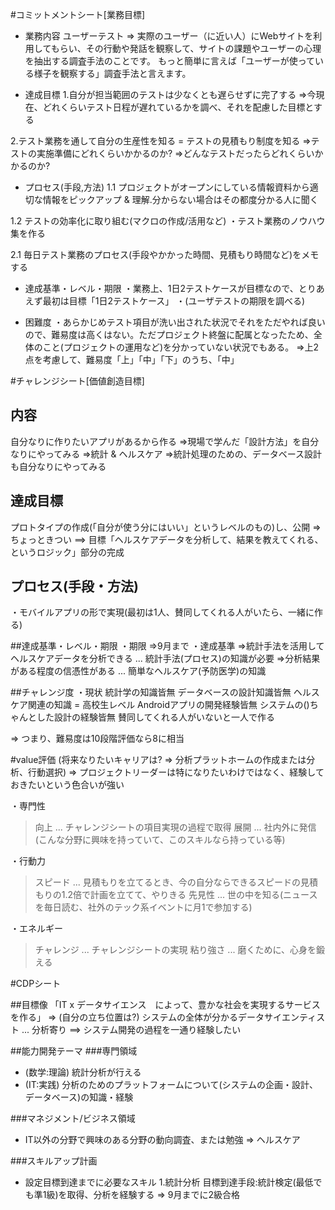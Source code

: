 #コミットメントシート[業務目標]
- 業務内容
 ユーザーテスト
 => 実際のユーザー（に近い人）にWebサイトを利用してもらい、その行動や発話を観察して、サイトの課題やユーザーの心理を抽出する調査手法のことです。 もっと簡単に言えば「ユーザーが使っている様子を観察する」調査手法と言えます。


- 達成目標
 1.自分が担当範囲のテストは少なくとも遅らせずに完了する
=>今現在、どれくらいテスト日程が遅れているかを調べ、それを配慮した目標とする

 2.テスト業務を通して自分の生産性を知る = テストの見積もり制度を知る
=>テストの実施準備にどれくらいかかるのか?
=>どんなテストだったらどれくらいかかるのか?

 - プロセス(手段,方法)
 1.1 プロジェクトがオープンにしている情報資料から適切な情報をピックアップ & 理解.分からない場合はその都度分かる人に聞く

 1.2 テストの効率化に取り組む(マクロの作成/活用など)
 ・テスト業務のノウハウ集を作る 

 2.1 毎日テスト業務のプロセス(手段やかかった時間、見積もり時間など)をメモする


- 達成基準・レベル・期限
 ・業務上、1日2テストケースが目標なので、とりあえず最初は目標「1日2テストケース」
 ・(ユーザテストの期限を調べる)
 
 - 困難度
 ・あらかじめテスト項目が洗い出された状況でそれをただやれば良いので、難易度は高くはない。ただプロジェクト終盤に配属となったため、全体のこと(プロジェクトの運用など)を分かっていない状況でもある。
 =>上2点を考慮して、難易度「上」「中」「下」のうち、「中」


 #チャレンジシート[価値創造目標]
 ## 内容
 
 自分なりに作りたいアプリがあるから作る
=>現場で学んだ「設計方法」を自分なりにやってみる 
=>統計 & ヘルスケア
=>統計処理のための、データベース設計も自分なりにやってみる

## 達成目標

プロトタイプの作成(「自分が使う分にはいい」というレベルのもの)し、公開
=>ちょっときつい
==> 目標「ヘルスケアデータを分析して、結果を教えてくれる、というロジック」部分の完成


## プロセス(手段・方法)
・モバイルアプリの形で実現(最初は1人、賛同してくれる人がいたら、一緒に作る)

##達成基準・レベル・期限
・期限
=>9月まで
・達成基準
=>統計手法を活用してヘルスケアデータを分析できる ... 統計手法(プロセス)の知識が必要
=>分析結果がある程度の信憑性がある ... 簡単なヘルスケア(予防医学)の知識

##チャレンジ度
・現状
 統計学の知識皆無
 データベースの設計知識皆無
 ヘルスケア関連の知識 = 高校生レベル
 Androidアプリの開発経験皆無
 システムの()ちゃんとした設計の経験皆無
 賛同してくれる人がいないと一人で作る


 => つまり、難易度は10段階評価なら8に相当

#value評価
(将来なりたいキャリアは? => 分析プラットホームの作成または分析、行動選択)
=> プロジェクトリーダーは特になりたいわけではなく、経験しておきたいという色合いが強い

 ・専門性
  >向上  ... チャレンジシートの項目実現の過程で取得
  >展開 ... 社内外に発信(こんな分野に興味を持っていて、このスキルなら持っている等)


 ・行動力
  >スピード ... 見積もりを立てるとき、今の自分ならできるスピードの見積もりの1.2倍で計画を立てて、やりきる
  >先見性 ... 世の中を知る(ニュースを毎日読む、社外のテック系イベントに月1で参加する)

 ・エネルギー
 >チャレンジ ... チャレンジシートの実現
 >粘り強さ ... 磨くために、心身を鍛える


#CDPシート

##目標像
 「IT x データサイエンス　によって、豊かな社会を実現するサービスを作る」
 => (自分の立ち位置は?) システムの全体が分かるデータサイエンティスト ... 分析寄り
 ==> システム開発の過程を一通り経験したい

##能力開発テーマ
###専門領域
- (数学:理論) 統計分析が行える
- (IT:実践) 分析のためのプラットフォームについて(システムの企画・設計、データベース)の知識・経験


###マネジメント/ビジネス領域
- IT以外の分野で興味のある分野の動向調査、または勉強
=> ヘルスケア

###スキルアップ計画
- 設定目標到達までに必要なスキル
1.統計分析 目標到達手段:統計検定(最低でも準1級)を取得、分析を経験する
=> 9月までに2級合格




